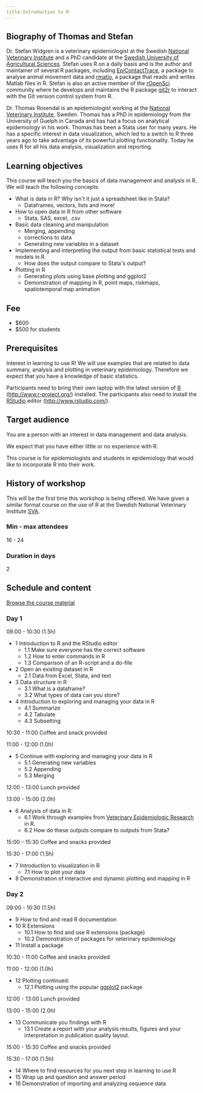 ```yaml
---
title:Introduction to R
---
```


## Biography of Thomas and Stefan

Dr. Stefan Widgren is a veterinary epidemiologist at the Swedish
[National Veterinary Institute](http://www.sva.se/) and a PhD
candidate at the
[Swedish University of Agricultural Sciences](www.slu.se). Stefan uses
R on a daily basis and is the author and maintainer of several R
packages, including
[EpiContactTrace](http://cran.r-project.org/web/packages/EpiContactTrace/),
a package to analyse animal movement data and
[rmatio](http://cran.r-project.org/web/packages/rmatio/), a package
that reads and writes Matlab files in R. Stefan is also an active
member of the [rOpenSci](http://ropensci.org/) community where he
develops and maintains the R package
[git2r](https://github.com/ropensci/git2r) to interact with the Git
version control system from R.

Dr. Thomas Rosendal is an epidemiologist working at the
[National Veterinary Institute](www.sva.se), Sweden. Thomas has a PhD
in epidemiology from the University of Guelph in Canada and has had a
focus on analytical epidemiology in his work. Thomas has been a Stata
user for many years.  He has a specific interest in data
visualization, which led to a switch to R three years ago to take
advantage of its powerful plotting functionality. Today he uses R for
all his data analysis, visualization and reporting.

## Learning objectives

This course will teach you the basics of data management and analysis
in R. We will teach the following concepts:

* What is data in R? Why isn't it just a spreadsheet like in Stata?
    * Dataframes, vectors, lists and more!
* How to open data in R from other software
    * Stata, SAS, excel, .csv
* Basic data cleaning and manipulation
    * Merging, appending
	* corrections to data
	* Generating new variables in a dataset
* Implementing and interpreting the output from basic statistical
tests and models in R.
	* How does the output compare to Stata's output?
* Plotting in R
	* Generating plots using base plotting and ggplot2
	* Demonstration of mapping in R, point maps, riskmaps,
      spatiotemporal map animation

## Fee

* $600
* $500 for students

## Prerequisites

Interest in learning to use R! We will use examples that are related
to data summary, analysis and plotting in veterinary
epidemiology. Therefore we expect that you have a knowledge of basic
statistics.

Participants need to bring their own laptop with the latest version of
[R](http://www.r-project.org/) (http://www.r-project.org/)
installed. The participants also need to install the
[RStudio](http://www.rstudio.com/) editor (http://www.rstudio.com/).

## Target audience

You are a person with an interest in data management and data analysis.

We expect that you have either little or no experience with R.

This course is for epidemiologists and students in epidemiology that
would like to incorporate R into their work.

## History of workshop

This will be the first time this workshop is being offered. We have
given a similar format course on the use of R at the Swedish National
Veterinary Institute [SVA](http://www.sva.se/).

### Min - max attendees

16 - 24

### Duration in days

2

## Schedule and content

[Browse the course material](index.html)

### Day 1

09:00 - 10:30 (1.5h)

* 1 Introduction to R and the RStudio editor
    * 1.1 Make sure everyone has the correct software
    * 1.2 How to enter commands in R
    * 1.3 Comparison of an R-script and a do-file
* 2 Open an existing dataset in R
    * 2.1 Data from Excel, Stata, and text
* 3 Data structure in R
    * 3.1 What is a dataframe?
    * 3.2 What types of data can you store?
* 4 Introduction to exploring and managing your data in R
    * 4.1 Summarize
	* 4.2 Tabulate
	* 4.3 Subsetting

10:30 - 11:00 Coffee and snack provided

11:00 - 12:00 (1.0h)

* 5 Continue with exploring and managing your data in R
	* 5.1 Generating new variables
	* 5.2 Appending
	* 5.3 Merging

12:00 - 13:00 Lunch provided

13:00 - 15:00 (2.0h)

* 6 Analysis of data in R:
	* 6.1 Work through examples from
      [Veterinary Epidemiologic Research](http://www.upei.ca/ver/) in
      R.
    * 6.2 How do these outputs compare to outputs from Stata?

15:00 - 15:30 Coffee and snacks provided

15:30 - 17:00 (1.5h)

* 7 Introduction to visualization in R
    * 7.1 How to plot your data
* 8 Demonstration of interactive and dynamic plotting and mapping in R

### Day 2

09:00 - 10:30 (1.5h)

* 9 How to find and read R documentation
* 10 R Extensions
    * 10.1 How to find and use R extensions (package)
    * 10.2 Demonstration of packages for veterinary epidemiology
* 11 Install a package

10:30 - 11:00 Coffee and snacks provided

11:00 - 12:00 (1.0h)

* 12 Plotting continued:
	* 12.1 Plotting using the popular
      [ggplot2](http://docs.ggplot2.org/current/index.html) package

12:00 - 13:00 Lunch provided

13:00 - 15:00 (2.0h)

* 13 Communicate you findings with R
    * 13.1 Create a report with your analysis results, figures and your
      interpretation in publication quality layout.

15:00 - 15:30 Coffee and snacks provided

15:30 - 17:00 (1.5h)

* 14 Where to find resources for you next step in learning to use R
* 15 Wrap up and question and answer period
* 16 Demonstration of importing and analyzing sequence data

